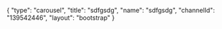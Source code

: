 {
    "type": "carousel",
    "title": "sdfgsdg",
    "name": "sdfgsdg",
    "channelId": "139542446",
    "layout": "bootstrap"
}